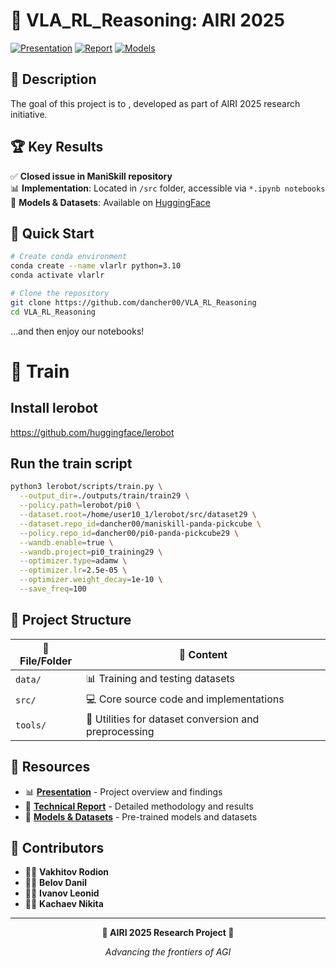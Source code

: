 # 🤖 VLA_RL_Reasoning: AIRI 2025

[![Presentation](https://img.shields.io/badge/📊_Presentation-Google_Slides-orange)](https://docs.google.com/presentation/d/1gVk4IRcd6wwoRE-2RhvO0E1KE2ioVqNbLMZqfykhbbY/edit?usp=sharing)
[![Report](https://img.shields.io/badge/📄_Report-Overleaf-green)](https://www.overleaf.com/read/fvbnfvhqvfxb#345093)
[![Models](https://img.shields.io/badge/🤗_Models-HuggingFace-yellow)](https://huggingface.co/dancher00)

## 🎯 Description

The goal of this project is to , developed as part of AIRI 2025 research initiative.

## 🏆 Key Results

✅ **Closed issue in ManiSkill repository**  
📊 **Implementation**: Located in `/src` folder, accessible via `*.ipynb notebooks`  
🤗 **Models & Datasets**: Available on [HuggingFace](https://huggingface.co/dancher00)

## 🚀 Quick Start

```bash
# Create conda environment
conda create --name vlarlr python=3.10
conda activate vlarlr
```

```bash
# Clone the repository
git clone https://github.com/dancher00/VLA_RL_Reasoning
cd VLA_RL_Reasoning
```
...and then enjoy our notebooks!

# 🚀 Train 

## Install lerobot
https://github.com/huggingface/lerobot


## Run the train script
```bash
python3 lerobot/scripts/train.py \
  --output_dir=./outputs/train/train29 \
  --policy.path=lerobot/pi0 \
  --dataset.root=/home/user10_1/lerobot/src/dataset29 \
  --dataset.repo_id=dancher00/maniskill-panda-pickcube \
  --policy.repo_id=dancher00/pi0-panda-pickcube29 \
  --wandb.enable=true \
  --wandb.project=pi0_training29 \
  --optimizer.type=adamw \
  --optimizer.lr=2.5e-05 \
  --optimizer.weight_decay=1e-10 \
  --save_freq=100
```

## 📁 Project Structure

| 📂 File/Folder | 📝 Content |
|----------------|-------------|
| `data/` | 📊 Training and testing datasets |
| `src/` | 💻 Core source code and implementations |
| `tools/` | 🔧 Utilities for dataset conversion and preprocessing |

## 🔗 Resources

- 📊 **[Presentation](https://docs.google.com/presentation/d/1gVk4IRcd6wwoRE-2RhvO0E1KE2ioVqNbLMZqfykhbbY/edit?usp=sharing)** - Project overview and findings
- 📄 **[Technical Report](https://www.overleaf.com/read/fvbnfvhqvfxb#345093)** - Detailed methodology and results
- 🤗 **[Models & Datasets](https://huggingface.co/dancher00)** - Pre-trained models and datasets

## 👥 Contributors

- 👨‍💻 **Vakhitov Rodion**
- 👨‍💻 **Belov Danil** 
- 👨‍💻 **Ivanov Leonid**
- 👨‍💻 **Kachaev Nikita**

---

<div align="center">

**🎉 AIRI 2025 Research Project 🎉**

*Advancing the frontiers of AGI*

</div>
